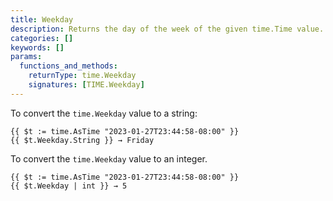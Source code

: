 ```yaml
---
title: Weekday
description: Returns the day of the week of the given time.Time value.
categories: []
keywords: []
params:
  functions_and_methods:
    returnType: time.Weekday
    signatures: [TIME.Weekday]
---
```


To convert the `time.Weekday` value to a string:

```go-html-template
{{ $t := time.AsTime "2023-01-27T23:44:58-08:00" }}
{{ $t.Weekday.String }} → Friday
```

To convert the `time.Weekday` value to an integer.

```go-html-template
{{ $t := time.AsTime "2023-01-27T23:44:58-08:00" }}
{{ $t.Weekday | int }} → 5
